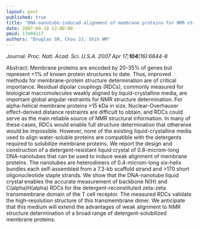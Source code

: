 ```yaml
---
layout: post
published: true
title: "DNA-nanotube-induced alignment of membrane proteins for NMR structure determination."
date: 2007-04-18 12:00:00
pmid: 17404217
authors: "Douglas SM, Chou JJ, Shih WM"
---
```


Journal: *Proc. Natl. Acad. Sci. U.S.A. 2007 Apr 17;**104**(16):6644-8*

Abstract: Membrane proteins are encoded by 20-35% of genes but represent <1% of known protein structures to date. Thus, improved methods for membrane-protein structure determination are of critical importance. Residual dipolar couplings (RDCs), commonly measured for biological macromolecules weakly aligned by liquid-crystalline media, are important global angular restraints for NMR structure determination. For alpha-helical membrane proteins >15 kDa in size, Nuclear-Overhauser effect-derived distance restraints are difficult to obtain, and RDCs could serve as the main reliable source of NMR structural information. In many of these cases, RDCs would enable full structure determination that otherwise would be impossible. However, none of the existing liquid-crystalline media used to align water-soluble proteins are compatible with the detergents required to solubilize membrane proteins. We report the design and construction of a detergent-resistant liquid crystal of 0.8-microm-long DNA-nanotubes that can be used to induce weak alignment of membrane proteins. The nanotubes are heterodimers of 0.4-microm-long six-helix bundles each self-assembled from a 7.3-kb scaffold strand and >170 short oligonucleotide staple strands. We show that the DNA-nanotube liquid crystal enables the accurate measurement of backbone N(H) and C(alpha)H(alpha) RDCs for the detergent-reconstituted zeta-zeta transmembrane domain of the T cell receptor. The measured RDCs validate the high-resolution structure of this transmembrane dimer. We anticipate that this medium will extend the advantages of weak alignment to NMR structure determination of a broad range of detergent-solubilized membrane proteins.

